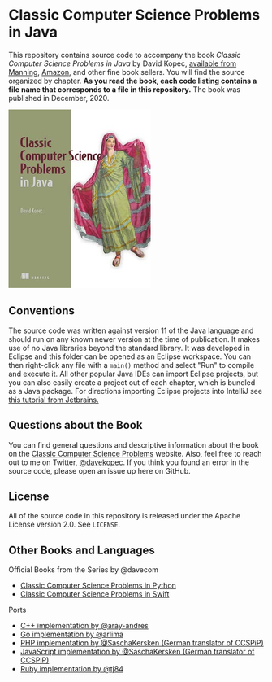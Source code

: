 # Classic Computer Science Problems in Java
This repository contains source code to accompany the book *Classic Computer Science Problems in Java* by David Kopec, [available from Manning](https://www.manning.com/books/classic-computer-science-problems-in-java?a_aid=oaksnow&a_bid=6430148a), [Amazon](https://amzn.to/2LkFICw), and other fine book sellers. You will find the source organized by chapter. **As you read the book, each code listing contains a file name that corresponds to a file in this repository.** The book was published in December, 2020.

![Classic Computer Science Problems in Java Cover](cover.jpg)

## Conventions
The source code was written against version 11 of the Java language and should run on any known newer version at the time of publication. It makes use of no Java libraries beyond the standard library. It was developed in Eclipse and this folder can be opened as an Eclipse workspace. You can then right-click any file with a `main()` method and select "Run" to compile and execute it. All other popular Java IDEs can import Eclipse projects, but you can also easily create a project out of each chapter, which is bundled as a Java package. For directions importing Eclipse projects into IntelliJ see [this tutorial from Jetbrains.](https://www.jetbrains.com/help/idea/import-project-from-eclipse-page-1.html)

## Questions about the Book
You can find general questions and descriptive information about the book on the [Classic Computer Science Problems](https://classicproblems.com/) website. Also, feel free to reach out to me on Twitter, [@davekopec](https://twitter.com/davekopec). If you think you found an error in the source code, please open an issue up here on GitHub.

## License
All of the source code in this repository is released under the Apache License version 2.0. See `LICENSE`.

## Other Books and Languages

Official Books from the Series by @davecom 
- [Classic Computer Science Problems in Python](https://github.com/davecom/ClassicComputerScienceProblemsInPython)
- [Classic Computer Science Problems in Swift](https://github.com/davecom/ClassicComputerScienceProblemsInSwift)

Ports
- [C++ implementation by @aray-andres](https://github.com/araya-andres/classic_computer_sci)
- [Go implementation by @arlima](https://github.com/arlima/problemas_classicos_CC)
- [PHP implementation by @SaschaKersken (German translator of CCSPiP)](https://github.com/SaschaKersken/ClassicComputerScienceProblemsInPhp)
- [JavaScript implementation by @SaschaKersken (German translator of CCSPiP)](https://github.com/SaschaKersken/ClassicComputerScienceProblemsInJavaScript)
- [Ruby implementation by @tj84](https://github.com/tj84/cs_problems)

